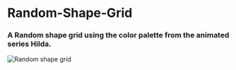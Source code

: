 # Random-Shape-Grid

### A Random shape grid using the color palette from the animated series Hilda.

![Random shape grid](https://github.com/zoharsf/Random-Shape-Grid/blob/master/RandomShapeGrid.gif)
